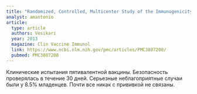```yaml
---
title: "Randomized, Controlled, Multicenter Study of the Immunogenicity and Safety of a Fully Liquid Combination Diphtheria-Tetanus Toxoid-Five-Component Acellular Pertussis (DTaP5), Inactivated Poliovirus (IPV), and Haemophilus influenzae Type b (Hib) Vaccine Compared with a DTaP3-IPV/Hib Vaccine Administered at 3, 5, and 12 Months of Age"
analyst: amantonio
article:
  type: article
  authors: Vesikari
  year: 2013
  magazine: Clin Vaccine Immunol
  link: https://www.ncbi.nlm.nih.gov/pmc/articles/PMC3807208/
  pubmed: PMC3807208
---
```


Клинические испытания пятивалентной вакцины. Безопасность проверялась в течение 30 дней.
Серьезные неблагоприятные случаи были у 8.5% младенцев. Почти все никак с прививкой не связаны.
